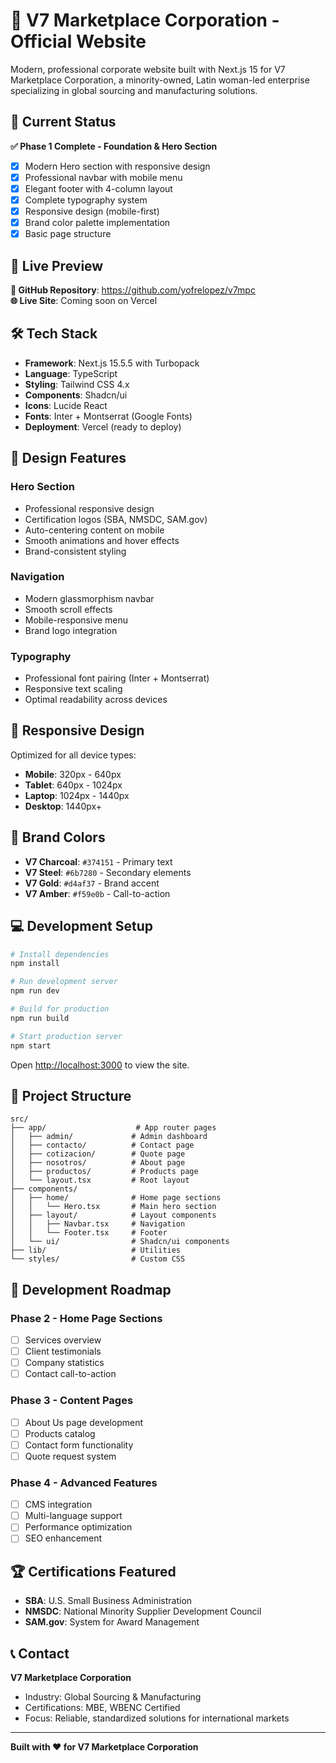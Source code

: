 # 🏢 V7 Marketplace Corporation - Official Website

Modern, professional corporate website built with Next.js 15 for V7 Marketplace Corporation, a minority-owned, Latin woman-led enterprise specializing in global sourcing and manufacturing solutions.

## 🌟 Current Status

**✅ Phase 1 Complete - Foundation & Hero Section**

- [x] Modern Hero section with responsive design
- [x] Professional navbar with mobile menu
- [x] Elegant footer with 4-column layout
- [x] Complete typography system
- [x] Responsive design (mobile-first)
- [x] Brand color palette implementation
- [x] Basic page structure

## 🚀 Live Preview

**🔗 GitHub Repository**: https://github.com/yofrelopez/v7mpc  
**🌐 Live Site**: Coming soon on Vercel

## 🛠️ Tech Stack

- **Framework**: Next.js 15.5.5 with Turbopack
- **Language**: TypeScript
- **Styling**: Tailwind CSS 4.x
- **Components**: Shadcn/ui
- **Icons**: Lucide React
- **Fonts**: Inter + Montserrat (Google Fonts)
- **Deployment**: Vercel (ready to deploy)

## 🎨 Design Features

### Hero Section
- Professional responsive design
- Certification logos (SBA, NMSDC, SAM.gov)
- Auto-centering content on mobile
- Smooth animations and hover effects
- Brand-consistent styling

### Navigation
- Modern glassmorphism navbar
- Smooth scroll effects
- Mobile-responsive menu
- Brand logo integration

### Typography
- Professional font pairing (Inter + Montserrat)
- Responsive text scaling
- Optimal readability across devices

## 📱 Responsive Design

Optimized for all device types:
- **Mobile**: 320px - 640px
- **Tablet**: 640px - 1024px  
- **Laptop**: 1024px - 1440px
- **Desktop**: 1440px+

## 🎯 Brand Colors

- **V7 Charcoal**: `#374151` - Primary text
- **V7 Steel**: `#6b7280` - Secondary elements  
- **V7 Gold**: `#d4af37` - Brand accent
- **V7 Amber**: `#f59e0b` - Call-to-action

## 💻 Development Setup

```bash
# Install dependencies
npm install

# Run development server
npm run dev

# Build for production
npm run build

# Start production server
npm start
```

Open [http://localhost:3000](http://localhost:3000) to view the site.

## 📂 Project Structure

```
src/
├── app/                    # App router pages
│   ├── admin/             # Admin dashboard
│   ├── contacto/          # Contact page
│   ├── cotizacion/        # Quote page
│   ├── nosotros/          # About page
│   ├── productos/         # Products page
│   └── layout.tsx         # Root layout
├── components/
│   ├── home/              # Home page sections
│   │   └── Hero.tsx       # Main hero section
│   ├── layout/            # Layout components
│   │   ├── Navbar.tsx     # Navigation
│   │   └── Footer.tsx     # Footer
│   └── ui/                # Shadcn/ui components
├── lib/                   # Utilities
└── styles/                # Custom CSS
```

## 🚧 Development Roadmap

### Phase 2 - Home Page Sections
- [ ] Services overview
- [ ] Client testimonials  
- [ ] Company statistics
- [ ] Contact call-to-action

### Phase 3 - Content Pages
- [ ] About Us page development
- [ ] Products catalog
- [ ] Contact form functionality
- [ ] Quote request system

### Phase 4 - Advanced Features
- [ ] CMS integration
- [ ] Multi-language support
- [ ] Performance optimization
- [ ] SEO enhancement

## 🏆 Certifications Featured

- **SBA**: U.S. Small Business Administration
- **NMSDC**: National Minority Supplier Development Council  
- **SAM.gov**: System for Award Management

## 📞 Contact

**V7 Marketplace Corporation**
- Industry: Global Sourcing & Manufacturing
- Certifications: MBE, WBENC Certified
- Focus: Reliable, standardized solutions for international markets

---

**Built with ❤️ for V7 Marketplace Corporation**
